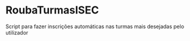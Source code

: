 # RoubaTurmasISEC
 Script para fazer inscrições automáticas nas turmas mais desejadas pelo utilizador

